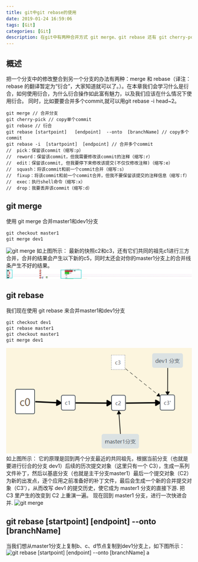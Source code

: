 ```yaml
---
title: git中git rebase的使用
date: 2019-01-24 16:59:06
tags: [Git]
categories: [Git]
description: 在git中有两种合并方式 git merge、git rebase 还有 git cherry-pcik(单个copy commit)、git rebase --onto (多个commit copy 合并)，合并多个 commit 也要用到 git rebase
---
```

## 概述
把一个分支中的修改整合到另一个分支的办法有两种：merge 和 rebase（译注：rebase 的翻译暂定为“衍合”，大家知道就可以了。）。在本章我们会学习什么是衍合，如何使用衍合，为什么衍合操作如此富有魅力，以及我们应该在什么情况下使用衍合。
同时，比如要要合并多个commit,就可以用git rebase -i head~2。
```shell
git merge // 合并分支
git cherry-pick // copy单个commit
git rebase // 衍合
git rebase [startpoint]   [endpoint]  --onto  [branchName] // copy多个commit
git rebase -i  [startpoint]  [endpoint] // 合并多个commit
//  pick：保留该commit（缩写:p）
//  reword：保留该commit，但我需要修改该commit的注释（缩写:r）
//  edit：保留该commit, 但我要停下来修改该提交(不仅仅修改注释)（缩写:e）
//  squash：将该commit和前一个commit合并（缩写:s）
//  fixup：将该commit和前一个commit合并，但我不要保留该提交的注释信息（缩写:f）
//  exec：执行shell命令（缩写:x）
//  drop：我要丢弃该commit（缩写:d）
```

## git merge
使用 git merge 合并master1和dev1分支
``` shell
git checkout master1
git merge dev1
```
![git merge](../images/git/1-1.png)
如上图所示：
最新的快照c2和c3，还有它们共同的祖先c1进行三方合并，合并的结果会产生以下新的c5，同时太还会对你的master1分支上的合并线条产生不好的结果。
![git merge](../images/git/1-2.jpg)

## git rebase
我们现在使用 git rebase 来合并master1和dev1分支
``` shell
git checkout dev1
git rebase master1
git checkout master1
git merge dev1
```
![git merge](../images/git/1-3.png)
如上图所示：
它的原理是回到两个分支最近的共同祖先，根据当前分支（也就是要进行衍合的分支 dev1）后续的历次提交对象（这里只有一个 C3），生成一系列文件补丁，然后以基底分支（也就是主干分支master1）最后一个提交对象（C2）为新的出发点，逐个应用之前准备好的补丁文件，最后会生成一个新的合并提交对象（C3'），从而改写 dev1 的提交历史，使它成为 master1 分支的直接下游.
把 C3 里产生的改变到 C2 上重演一遍。
现在回到 master1 分支，进行一次快进合并.
![git merge](../images/git/1-4.jpg)

## git rebase [startpoint]   [endpoint]  --onto  [branchName]
当我们想从master1分支上复制b、c、d节点复制到dev1分支上，如下图所示：
![git rebase [startpoint]   [endpoint]  --onto  [branchName]](../images/git/1-5.jpg)
a

